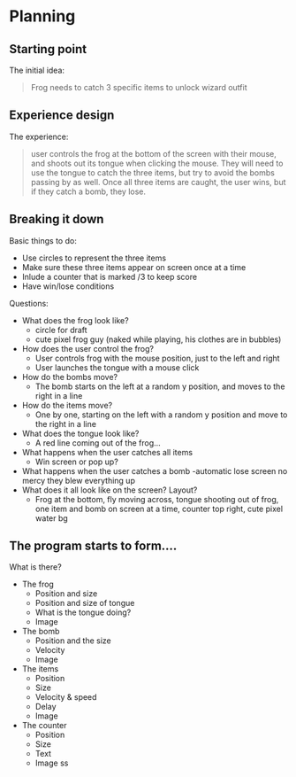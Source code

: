 # Planning

## Starting point

The initial idea:

> Frog needs to catch 3 specific items to unlock wizard outfit

## Experience design

The experience:

> user controls the frog at the bottom of the screen with their mouse, and shoots out its tongue when clicking the mouse. They will need to use the tongue to catch the three items, but try to avoid the bombs passing by as well. Once all three items  are caught, the user wins, but if they catch a bomb, they lose.

## Breaking it down

Basic things to do:

- Use circles to represent the three items
- Make sure these three items appear on screen once at a time
- Inlude a counter that is marked /3 to keep score
- Have win/lose conditions

Questions:

- What does the frog look like?
    - circle for draft
    - cute pixel frog guy (naked while playing, his clothes are in bubbles)
- How does the user control the frog?
    - User controls frog with the mouse position, just to the left and right
    - User launches the tongue with a mouse click
- How do the bombs move?
    - The bomb starts on the left at a random y position, and moves to the right in a line
- How do the items move?
    - One by one, starting on the left with a random y position and move to  the right in a line
- What does the tongue look like?
    - A red line coming out of the frog...
- What happens when the user catches all items
    - Win screen or pop up?
-  What happens  when the user catches a bomb
    -automatic lose screen no mercy they blew everything up
- What does it all look like on the screen? Layout?
    - Frog at the bottom, fly moving across, tongue shooting out of frog, one item and bomb on screen at a time, counter top right, cute pixel water bg

## The program starts to form....

What is there?

- The frog
    - Position and size
    - Position and size of tongue
    - What is the tongue doing?
    - Image
- The bomb
    - Position and the size
    - Velocity
    - Image
- The items
    - Position
    - Size
    - Velocity & speed
    - Delay
    - Image
- The  counter
    - Position
    - Size
    - Text
    - Image
ss